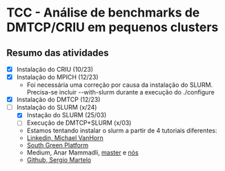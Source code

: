 # TCC - Análise de benchmarks de DMTCP/CRIU em pequenos clusters

## Resumo das atividades

- [X] Instalação do CRIU (10/23)
- [X] Instalação do MPICH (12/23)
    - Foi necessária uma correção por causa da instalação do SLURM. Precisa-se incluir --with-slurm durante a execução do ./configure
- [X] Instalação do DMTCP (12/23)
- [ ] Instalação do SLURM (x/24)
    - [X] Instação do SLURM (25/03)
    - [ ] Execução de DMTCP+SLURM (x/03) 
    - Estamos tentando instalar o slurm a partir de 4 tutoriais diferentes:
    - [Linkedin, Michael VanHorn](https://www.linkedin.com/pulse/step-by-step-slurm-installation-mike-vanhorn/)
    - [South Green Platform](https://southgreenplatform.github.io/trainings/hpc/slurminstallation/)
    - Medium, Anar Mammadli, [master](https://medium.com/@anarmammadli/how-to-install-slurm-on-ubuntu-18-fed8026d1e0f) e [nós](https://medium.com/@anarmammadli/how-to-install-slurm-node-on-ubuntu-18-80e80a27006a)
    - [Github, Sergio Martelo](https://github.com/SergioMEV/slurm-for-dummies)
